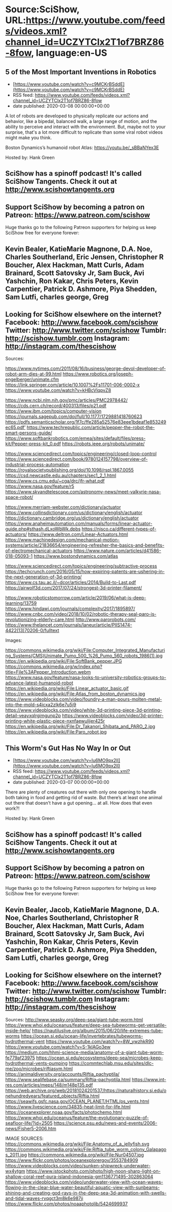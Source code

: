 # Source:SciShow, URL:https://www.youtube.com/feeds/videos.xml?channel_id=UCZYTClx2T1of7BRZ86-8fow, language:en-US

## 5 of the Most Important Inventions in Robotics
 - [https://www.youtube.com/watch?v=c9MCKrBSddE](https://www.youtube.com/watch?v=c9MCKrBSddE)
 - RSS feed: https://www.youtube.com/feeds/videos.xml?channel_id=UCZYTClx2T1of7BRZ86-8fow
 - date published: 2020-03-08 00:00:00+00:00

A lot of robots are developed to physically replicate our actions and behavior, like a bipedal, balanced walk, a large range of motion, and the ability to perceive and interact with the environment. But, maybe not to your surprise, that's a lot more difficult to replicate than some viral robot videos might make you think.

Boston Dynamics’s humanoid robot Atlas: https://youtu.be/_sBBaNYex3E

Hosted by:  Hank Green 

SciShow has a spinoff podcast! It's called SciShow Tangents. Check it out at http://www.scishowtangents.org
----------
Support SciShow by becoming a patron on Patreon: https://www.patreon.com/scishow
----------
Huge thanks go to the following Patreon supporters for helping us keep SciShow free for everyone forever:

Kevin Bealer, KatieMarie Magnone, D.A. Noe, Charles Southerland, Eric Jensen, Christopher R Boucher, Alex Hackman, Matt Curls, Adam Brainard, Scott Satovsky Jr, Sam Buck, Avi Yashchin, Ron Kakar, Chris Peters, Kevin Carpentier, Patrick D. Ashmore, Piya Shedden, Sam Lutfi, charles george, Greg 
----------
Looking for SciShow elsewhere on the internet?
Facebook: http://www.facebook.com/scishow
Twitter: http://www.twitter.com/scishow
Tumblr: http://scishow.tumblr.com
Instagram: http://instagram.com/thescishow
----------
Sources:

https://www.nytimes.com/2011/08/16/business/george-devol-developer-of-robot-arm-dies-at-99.html
https://www.robotics.org/joseph-engelberger/unimate.cfm
https://link.springer.com/article/10.1007%2Fs11701-006-0002-x
https://www.youtube.com/watch?v=kHBcVlqpvZ8
 
https://www.ncbi.nlm.nih.gov/pmc/articles/PMC2978442/
https://cds.cern.ch/record/400313/files/p21.pdf
https://www.ibm.com/topics/computer-vision
https://journals.sagepub.com/doi/full/10.1177/1729881418760623
https://pdfs.semanticscholar.org/1f7c/ffe285a52576e83eee1bdeaf1e853249ec65.pdf’
https://www.techrepublic.com/article/pepper-the-robot-the-smart-persons-guide/
https://www.softbankrobotics.com/emea/sites/default/files/press-kit/Pepper-press-kit_0.pdf
 https://robots.ieee.org/robots/unimate/

https://www.sciencedirect.com/topics/engineering/closed-loop-control
https://www.sciencedirect.com/book/9780124157798/overview-of-industrial-process-automation
https://royalsocietypublishing.org/doi/10.1098/rspl.1867.0055
https://csd.newcastle.edu.au/chapters/sec1_2_1.html
https://www.cs.cmu.edu/~cga/drc/jfr-what.pdf
https://www.nasa.gov/feature/r5
https://www.skyandtelescope.com/astronomy-news/meet-valkyrie-nasa-space-robot/
 
https://www.merriam-webster.com/dictionary/actuator
https://www.collinsdictionary.com/us/dictionary/english/actuator
https://dictionary.cambridge.org/us/dictionary/english/actuator
https://www.anaheimautomation.com/manuals/forms/linear-actuator-guide.php#sthash.dLxoWbWk.dpbs
https://nisco.ca/different-types-of-actuators/
https://www.deltron.com/Linear-Actuators.html
https://www.machinedesign.com/mechanical-motion-systems/article/21836654/engineering-refresher-the-basics-and-benefits-of-electromechanical-actuators
https://www.nature.com/articles/d41586-018-05093-1
https://www.bostondynamics.com/atlas
 
https://www.sciencedirect.com/topics/engineering/subtractive-process
https://techcrunch.com/2016/05/15/how-expiring-patents-are-ushering-in-the-next-generation-of-3d-printing/
https://www.cs.tau.ac.il/~dcor/articles/2014/Build-to-Last.pdf
https://airwolf3d.com/2017/07/24/strongest-3d-printer-filament/
 
https://www.roboticstomorrow.com/article/2019/06/what-is-deep-learning/13759
https://www.hindawi.com/journals/complexity/2017/1895897/
https://www.cnbc.com/video/2018/10/02/robotic-therapy-seal-paro-is-revolutionizing-elderly-care.html
http://www.parorobots.com/
https://www.thelancet.com/journals/laneur/article/PIIS1474-4422(13)70206-0/fulltext
 
Images:

https://commons.wikimedia.org/wiki/File:Computer_Integrated_Manufacturing_Systems(CMS)Unimate_Pumo_500_%26_Pumo_560_robots_1986(1).jpg
https://en.wikipedia.org/wiki/File:SoftBank_pepper.JPG
https://commons.wikimedia.org/w/index.php?title=File%3APepper_Introduction.webm
https://www.nasa.gov/feature/nasa-looks-to-university-robotics-groups-to-advance-latest-humanoid-robot
https://en.wikipedia.org/wiki/File:Linear_actuator_basic.gif
https://en.wikipedia.org/wiki/File:Atlas_from_boston_dynamics.jpg
https://www.videoblocks.com/video/foundry-a-man-pours-molten-metal-into-the-mold-s4icxa2zlk6e7u5j9
https://www.videoblocks.com/video/white-3d-printing-piece-3d-printing-detail-veayxqlrgimgunp2p
https://www.videoblocks.com/video/3d-printer-printing-white-plastic-piece-nxnfaewulijer425r
https://en.wikipedia.org/wiki/File:Dr_Takanori_Shibata_and_PARO_2.jpg
https://en.wikipedia.org/wiki/File:Paro_robot.jpg

## This Worm's Gut Has No Way In or Out
 - [https://www.youtube.com/watch?v=Iu6MO9px2lI](https://www.youtube.com/watch?v=Iu6MO9px2lI)
 - RSS feed: https://www.youtube.com/feeds/videos.xml?channel_id=UCZYTClx2T1of7BRZ86-8fow
 - date published: 2020-03-07 00:00:00+00:00

There are plenty of creatures out there with only one opening to handle both taking in food and getting rid of waste. But there’s at least one animal out there that doesn’t have a gut opening… at all. How does that even work?!

Hosted by: Hank Green

SciShow has a spinoff podcast! It's called SciShow Tangents. Check it out at http://www.scishowtangents.org
----------
Support SciShow by becoming a patron on Patreon: https://www.patreon.com/scishow
----------
Huge thanks go to the following Patreon supporters for helping us keep SciShow free for everyone forever:

Kevin Bealer, Jacob, KatieMarie Magnone, D.A. Noe, Charles Southerland, Christopher R Boucher, Alex Hackman, Matt Curls, Adam Brainard, Scott Satovsky Jr, Sam Buck, Avi Yashchin, Ron Kakar, Chris Peters, Kevin Carpentier, Patrick D. Ashmore, Piya Shedden, Sam Lutfi, charles george, Greg
----------
Looking for SciShow elsewhere on the internet?
Facebook: http://www.facebook.com/scishow
Twitter: http://www.twitter.com/scishow
Tumblr: http://scishow.tumblr.com
Instagram: http://instagram.com/thescishow
----------
Sources:
http://www.seasky.org/deep-sea/giant-tube-worm.html
https://www.whoi.edu/oceanus/feature/deep-sea-tubeworms-get-versatile-inside-help/
https://nautiluslive.org/album/2015/06/20/life-extremes-tube-worms
https://ocean.si.edu/ocean-life/invertebrates/tubeworms-hydrothermal-vent
https://www.youtube.com/watch?v=8W_ywzhkR90
https://www.youtube.com/watch?v=S-1klAGo3ew
https://medium.com/hhmi-science-media/anatomy-of-a-giant-tube-worm-fe779af23975
https://ocean.si.edu/ecosystems/deep-sea/microbes-keep-hydrothermal-vents-pumping
https://commtechlab.msu.edu/sites/dlc-me/zoo/microbes/riftiasym.html
https://animaldiversity.org/accounts/Riftia_pachyptila/
https://www.sealifebase.ca/summary/Riftia-pachyptila.html
https://www.int-res.com/articles/meps/148/m148p135.pdf
https://web.archive.org/web/20181024201537/https://naturalhistory.si.edu/onehundredyears/featured_objects/Riftia.html
https://seawifs.gsfc.nasa.gov/OCEAN_PLANET/HTML/ps_vents.html
https://www.livescience.com/34835-heat-limit-for-life.html
https://oceanexplorer.noaa.gov/facts/photochemo.html
https://www.whoi.edu/oceanus/feature/the-evolutionary-puzzle-of-seafloor-life/?id=2505
https://science.psu.edu/news-and-events/2006-news/Fisher5-2006.htm

IMAGE SOURCES:
https://commons.wikimedia.org/wiki/File:Anatomy_of_a_jellyfish.svg
https://commons.wikimedia.org/wiki/File:Riftia_tube_worm_colony_Galapagos_2011.jpg
https://commons.wikimedia.org/wiki/File:Nur04507.jpg
https://www.flickr.com/photos/oceanexplorergov/3553784909
https://www.videoblocks.com/video/sunken-shipwreck-underwater-wx4ytgm
https://www.istockphoto.com/photo/high-noon-sharp-light-on-shallow-coral-reef-pura-island-indonesia-gm1136771495-302863064
https://www.videoblocks.com/video/underwater-view-with-ocean-waves-flowing-in-the-clear-blue-water-beautiful-aquatic-view-with-sunbeams-shining-and-creating-god-rays-in-the-deep-sea-3d-animation-with-swells-and-tidal-waves-rvqgct3m8k6e987ji
https://www.flickr.com/photos/noaaphotolib/5424699937

